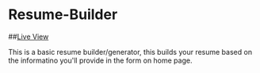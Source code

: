 # Resume-Builder

##[Live View](https://theankitkhatri.github.io/Resume-Builder/)

This is a basic resume builder/generator, this builds your resume based on the informatino you'll provide in the form on home page.
